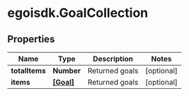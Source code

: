 # egoisdk.GoalCollection

## Properties

Name | Type | Description | Notes
------------ | ------------- | ------------- | -------------
**totalItems** | **Number** | Returned goals | [optional] 
**items** | [**[Goal]**](Goal.md) | Returned goals | [optional] 


